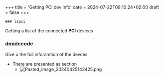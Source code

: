 +++
title = 'Getting PCI dev info'
date = 2024-07-22T09:10:24+02:00
draft = false
+++

    ### lspci 
Getting a list of the connected **PCI** devices


### dmidecode 
Give u the full inforamtion of the devces 
- There are presented as section 
	- ![Pasted_image_20240425142425.png](/Pasted_image_20240425142425.png)